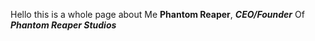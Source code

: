 Hello this is a whole page about Me **Phantom Reaper**, ***CEO/Founder*** Of ***Phantom Reaper Studios***
